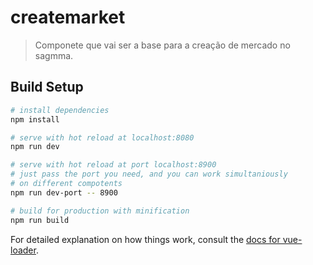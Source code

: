 # createmarket

> Componete que vai ser a base para a creação de  mercado no sagmma.

## Build Setup

``` bash
# install dependencies
npm install

# serve with hot reload at localhost:8080
npm run dev

# serve with hot reload at port localhost:8900
# just pass the port you need, and you can work simultaniously
# on different compotents
npm run dev-port -- 8900

# build for production with minification
npm run build
```

For detailed explanation on how things work, consult the [docs for vue-loader](http://vuejs.github.io/vue-loader).
